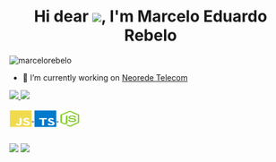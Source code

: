 <h1 align="center">Hi dear <img src="https://raw.githubusercontent.com/kaueMarques/kaueMarques/master/hi.gif" width="30px">, I'm Marcelo Eduardo Rebelo</h1>
<p align="left"> <img src="https://komarev.com/ghpvc/?username=rebelo0512" alt="marcelorebelo" /> </p>

- 🔭 I’m currently working on [Neorede Telecom](https://neorede.com.br)

 <div>
  <a href="https://github.com/rebelo0512">
  <img height="180em" src="https://github-readme-stats.vercel.app/api?username=rebelo0512&show_icons=true&theme=dracula&include_all_commits=true&count_private=true"/>
  <img height="180em" src="https://github-readme-stats.vercel.app/api/top-langs/?username=rebelo0512&layout=compact&langs_count=7&theme=dracula"/>
</div>
  
 <div style="display: inline_block"><br>
  <img align="center" alt="Marcelo-Js" height="30" width="40" src="https://raw.githubusercontent.com/devicons/devicon/master/icons/javascript/javascript-plain.svg">
  <img align="center" alt="Marcelo-Ts" height="30" width="40" src="https://raw.githubusercontent.com/devicons/devicon/master/icons/typescript/typescript-plain.svg">
  <img align="center" alt="Marcelo-Nodejs" height="30" width="40" src="https://raw.githubusercontent.com/devicons/devicon/master/icons/nodejs/nodejs-original.svg">
</div>
  
##
 
<div> 
  <a href = "mailto:marcelo.e.rebelo@gmail.com"><img src="https://img.shields.io/badge/-Gmail-%23333?style=for-the-badge&logo=gmail&logoColor=white" target="_blank"></a>
  <a href="https://www.linkedin.com/in/marcelo-eduardo-rebelo-110304132/" target="_blank"><img src="https://img.shields.io/badge/-LinkedIn-%230077B5?style=for-the-badge&logo=linkedin&logoColor=white" target="_blank"></a>  
</div>
